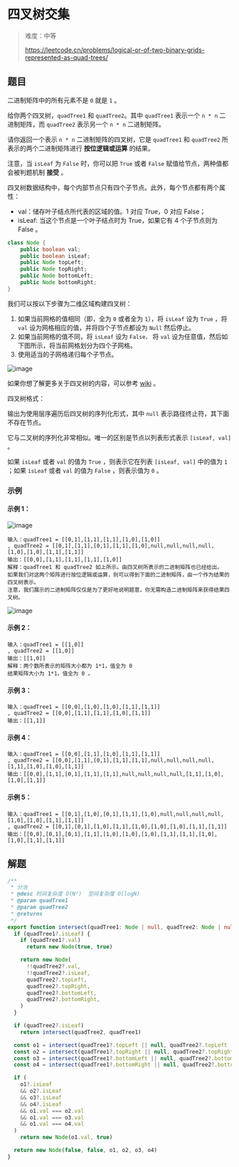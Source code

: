 # 四叉树交集

> 难度：中等
>
> https://leetcode.cn/problems/logical-or-of-two-binary-grids-represented-as-quad-trees/

## 题目

二进制矩阵中的所有元素不是 `0` 就是 `1` 。

给你两个四叉树，`quadTree1` 和 `quadTree2`。其中 `quadTree1` 表示一个 `n * n` 二进制矩阵，而 `quadTree2` 表示另一个 `n * n` 二进制矩阵。

请你返回一个表示 `n * n` 二进制矩阵的四叉树，它是 `quadTree1` 和 `quadTree2` 所表示的两个二进制矩阵进行 **按位逻辑或运算** 的结果。

注意，当 `isLeaf` 为 `False` 时，你可以把 `True` 或者 `False` 赋值给节点，两种值都会被判题机制 **接受** 。

四叉树数据结构中，每个内部节点只有四个子节点。此外，每个节点都有两个属性：

- val：储存叶子结点所代表的区域的值。1 对应 True，0 对应 False；
- isLeaf: 当这个节点是一个叶子结点时为 True，如果它有 4 个子节点则为 False 。

``` java
class Node {
    public boolean val;
    public boolean isLeaf;
    public Node topLeft;
    public Node topRight;
    public Node bottomLeft;
    public Node bottomRight;
}
```

我们可以按以下步骤为二维区域构建四叉树：

1. 如果当前网格的值相同（即，全为 `0` 或者全为 `1`），将 `isLeaf` 设为 `True` ，将 `val` 设为网格相应的值，并将四个子节点都设为 `Null` 然后停止。
2. 如果当前网格的值不同，将 `isLeaf` 设为 `False，` 将 `val` 设为任意值，然后如下图所示，将当前网格划分为四个子网格。
3. 使用适当的子网格递归每个子节点。

![image](https://user-images.githubusercontent.com/54696834/179133766-9ef80124-ebba-4200-aa45-f484b3a890dc.png)

如果你想了解更多关于四叉树的内容，可以参考 [wiki](https://en.wikipedia.org/wiki/Quadtree) 。

四叉树格式：

输出为使用层序遍历后四叉树的序列化形式，其中 `null` 表示路径终止符，其下面不存在节点。

它与二叉树的序列化非常相似。唯一的区别是节点以列表形式表示 `[isLeaf, val]` 。

如果 `isLeaf` 或者 `val` 的值为 `True` ，则表示它在列表 `[isLeaf, val]` 中的值为 `1` ；如果 `isLeaf` 或者 `val` 的值为 `False` ，则表示值为 `0` 。

### 示例

#### 示例 1：

![image](https://user-images.githubusercontent.com/54696834/179134150-d143f216-f718-41a8-823c-cf02fe32450b.png)

```
输入：quadTree1 = [[0,1],[1,1],[1,1],[1,0],[1,0]]
, quadTree2 = [[0,1],[1,1],[0,1],[1,1],[1,0],null,null,null,null,[1,0],[1,0],[1,1],[1,1]]
输出：[[0,0],[1,1],[1,1],[1,1],[1,0]]
解释：quadTree1 和 quadTree2 如上所示。由四叉树所表示的二进制矩阵也已经给出。
如果我们对这两个矩阵进行按位逻辑或运算，则可以得到下面的二进制矩阵，由一个作为结果的四叉树表示。
注意，我们展示的二进制矩阵仅仅是为了更好地说明题意，你无需构造二进制矩阵来获得结果四叉树。
```

![image](https://user-images.githubusercontent.com/54696834/179134160-2fb1a31a-76f1-4f42-92b4-2a2d061abfe5.png)

#### 示例 2：

```
输入：quadTree1 = [[1,0]]
, quadTree2 = [[1,0]]
输出：[[1,0]]
解释：两个数所表示的矩阵大小都为 1*1，值全为 0 
结果矩阵大小为 1*1，值全为 0 。
```

#### 示例 3：

```
输入：quadTree1 = [[0,0],[1,0],[1,0],[1,1],[1,1]]
, quadTree2 = [[0,0],[1,1],[1,1],[1,0],[1,1]]
输出：[[1,1]]
```

#### 示例 4：

```
输入：quadTree1 = [[0,0],[1,1],[1,0],[1,1],[1,1]]
, quadTree2 = [[0,0],[1,1],[0,1],[1,1],[1,1],null,null,null,null,[1,1],[1,0],[1,0],[1,1]]
输出：[[0,0],[1,1],[0,1],[1,1],[1,1],null,null,null,null,[1,1],[1,0],[1,0],[1,1]]
```

#### 示例 5：

```
输入：quadTree1 = [[0,1],[1,0],[0,1],[1,1],[1,0],null,null,null,null,[1,0],[1,0],[1,1],[1,1]]
, quadTree2 = [[0,1],[0,1],[1,0],[1,1],[1,0],[1,0],[1,0],[1,1],[1,1]]
输出：[[0,0],[0,1],[0,1],[1,1],[1,0],[1,0],[1,0],[1,1],[1,1],[1,0],[1,0],[1,1],[1,1]]
```

## 解题

```ts 
/**
 * 分治
 * @desc 时间复杂度 O(N²)  空间复杂度 O(logN)
 * @param quadTree1
 * @param quadTree2
 * @returns
 */
export function intersect(quadTree1: Node | null, quadTree2: Node | null): Node | null {
  if (quadTree1?.isLeaf) {
    if (quadTree1?.val)
      return new Node(true, true)

    return new Node(
      !!quadTree2?.val,
      !!quadTree2?.isLeaf,
      quadTree2?.topLeft,
      quadTree2?.topRight,
      quadTree2?.bottomLeft,
      quadTree2?.bottomRight,
    )
  }

  if (quadTree2?.isLeaf)
    return intersect(quadTree2, quadTree1)

  const o1 = intersect(quadTree1?.topLeft || null, quadTree2?.topLeft || null)
  const o2 = intersect(quadTree1?.topRight || null, quadTree2?.topRight || null)
  const o3 = intersect(quadTree1?.bottomLeft || null, quadTree2?.bottomLeft || null)
  const o4 = intersect(quadTree1?.bottomRight || null, quadTree2?.bottomRight || null)

  if (
    o1?.isLeaf
    && o2?.isLeaf
    && o3?.isLeaf
    && o4?.isLeaf
    && o1.val === o2.val
    && o1.val === o3.val
    && o1.val === o4.val
  )
    return new Node(o1.val, true)

  return new Node(false, false, o1, o2, o3, o4)
}
```